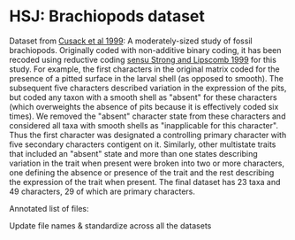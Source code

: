 # HSJ: Brachiopods dataset #

Dataset from [Cusack et al 1999](https://doi.org/10.1111/1475-4983.00098):  A moderately-sized study of fossil brachiopods.  Originally coded with non-additive binary coding, it has been recoded using reductive coding [sensu Strong and Lipscomb 1999](https://doi.org/10.1006/clad.1999.0114) for this study. For example, the first characters in the original matrix coded for the presence of a pitted surface in the larval shell (as opposed to smooth). The subsequent five characters described variation in the expression of the pits, but coded any taxon with a smooth shell as "absent" for these characters (which overweights the absence of pits because it is effectively coded six times). We removed the "absent" character state from these characters and considered all taxa with smooth shells as "inapplicable for this character".  Thus the first character was designated a controlling primary character with five secondary characters contigent on it. Similarly, other multistate traits that included an "absent" state and more than one states describing variation in the trait when present were broken into two or more characters, one defining the absence or presence of the trait and the rest describing the expression of the trait when present.  The final dataset has 23 taxa and 49 characters, 29 of which are primary characters.

Annotated list of files:

Update file names & standardize across all the datasets
